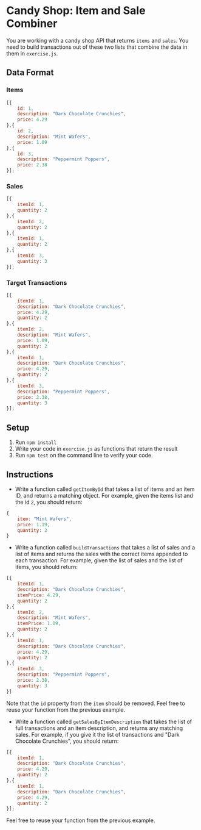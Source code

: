 # Candy Shop: Item and Sale Combiner

You are working with a candy shop API that returns `items` and `sales`. You need to build transactions out of these two lists that combine the data in them in `exercise.js`.

## Data Format

### Items

```js
[{
    id: 1,
    description: "Dark Chocolate Crunchies",
    price: 4.29
},{
    id: 2,
    description: "Mint Wafers",
    price: 1.09
},{
    id: 3,
    description: "Peppermint Poppers",
    price: 2.38
}];
```

### Sales

```js
[{
    itemId: 1,
    quantity: 2
},{
    itemId: 2,
    quantity: 2
},{
    itemId: 1,
    quantity: 2
},{
    itemId: 3,
    quantity: 3
}];
```

### Target Transactions

```js
[{
    itemId: 1,
    description: "Dark Chocolate Crunchies",
    price: 4.29,
    quantity: 2
},{
    itemId: 2,
    description: "Mint Wafers",
    price: 1.09,
    quantity: 2
},{
    itemId: 1,
    description: "Dark Chocolate Crunchies",
    price: 4.29,
    quantity: 2
},{
    itemId: 3,
    description: "Peppermint Poppers",
    price: 2.38,
    quantity: 3
}];
```

## Setup

1. Run `npm install`
1. Write your code in `exercise.js` as functions that return the result
1. Run `npm test` on the command line to verify your code.

## Instructions

* Write a function called `getItemById` that takes a list of items and an item ID, and returns a matching object. For example, given the items list and the id `2`, you should return:

```js
{
    item: "Mint Wafers",
    price: 1.19,
    quantity: 2
}
```

* Write a function called `buildTransactions` that takes a list of sales and a list of items and returns the sales with the correct items appended to each transaction. For example, given the list of sales and the list of items, you should return:

```js
[{
    itemId: 1,
    description: "Dark Chocolate Crunchies",
    itemPrice: 4.29,
    quantity: 2
},{
    itemId: 2,
    description: "Mint Wafers",
    itemPrice: 1.09,
    quantity: 2
},{
    itemId: 1,
    description: "Dark Chocolate Crunchies",
    price: 4.29,
    quantity: 2
},{
    itemId: 3,
    description: "Peppermint Poppers",
    price: 2.38,
    quantity: 3
}]
```

Note that the `id` property from the `item` should be removed. Feel free to reuse your function from the previous example.

* Write a function called `getSalesByItemDescription` that takes the list of full transactions and an item description, and returns any matching sales. For example, if you give it the list of transactions and "Dark Chocolate Crunchies", you should return:

```js
[{
    itemId: 1,
    description: "Dark Chocolate Crunchies",
    price: 4.29,
    quantity: 2
},{
    itemId: 1,
    description: "Dark Chocolate Crunchies",
    price: 4.29,
    quantity: 2
}];
```

Feel free to reuse your function from the previous example.
